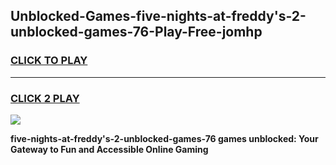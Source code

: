 
## Unblocked-Games-five-nights-at-freddy's-2-unblocked-games-76-Play-Free-jomhp
<h3>
<a href="https://premium76.site?title=five-nights-at-freddy's-2-unblocked-games-76&ref=21A">CLICK TO PLAY</a></h3>
<hr>

<h3>
<a href="https://premium76.site?title=five-nights-at-freddy's-2-unblocked-games-76&ref=21A">CLICK 2 PLAY</a>
  
</h3>

<a href="https://premium76.site?title=five-nights-at-freddy's-2-unblocked-games-76&ref=21A"><img src="https://clearcache.store/games.png"></a>


**five-nights-at-freddy's-2-unblocked-games-76 games unblocked: Your Gateway to Fun and Accessible Online Gaming**
